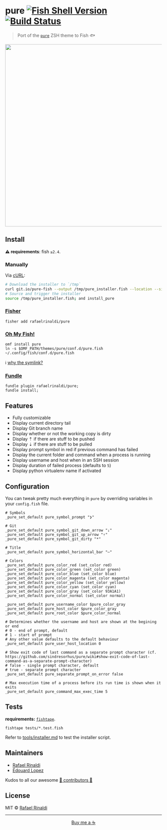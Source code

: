 [travis-link]: https://travis-ci.org/rafaelrinaldi/pure
[travis-badge]: https://img.shields.io/travis/rafaelrinaldi/pure.svg

# pure [![Fish Shell Version](https://img.shields.io/badge/fish-v2.5.0-007EC7.svg?style=flat-square)](http://fishshell.com) [![Build Status][travis-badge]][travis-link]

> Port of the [`pure`](https://github.com/sindresorhus/pure) ZSH theme to Fish 🐟

<p align=center>
  <img width=585 src=screenshot.png>
</p>

## Install

**:warning: requirements**: fish `≥2.4`.

### Manually

Via [cURL](https://curl.haxx.se):

```sh
# Download the installer to `/tmp`
curl git.io/pure-fish --output /tmp/pure_installer.fish --location --silent
# Source and trigger the installer
source /tmp/pure_installer.fish; and install_pure
```

### [Fisher](https://github.com/jorgebucaran/fisher)

```fish
fisher add rafaelrinaldi/pure
```

### [Oh My Fish!](https://github.com/oh-my-fish)

```fish
omf install pure
ln -s $OMF_PATH/themes/pure/conf.d/pure.fish ~/.config/fish/conf.d/pure.fish
```

:information_source: [why the symlink?](https://github.com/rafaelrinaldi/pure/wiki/Oh-My-Fish-not-currently-supporting-conf.d-snippets-in-plugins-and-themes)

### [Fundle](https://github.com/tuvistavie/fundle)

```fish
fundle plugin rafaelrinaldi/pure;
fundle install;
```

## Features

- Fully customizable
- Display current directory tail
- Display Git branch name
- Display whether or not the working copy is dirty
- Display ⇡ if there are stuff to be pushed
- Display ⇣ if there are stuff to be pulled
- Display prompt symbol in red if previous command has failed
- Display the current folder and command when a process is running
- Display username and host when in an SSH session
- Display duration of failed process (defaults to `5`)
- Display python virtualenv name if activated

## Configuration

You can tweak pretty much everything in `pure` by overriding variables in your `config.fish` file.

```fish
# Symbols
_pure_set_default pure_symbol_prompt "❯"

# Git
_pure_set_default pure_symbol_git_down_arrow "⇣"
_pure_set_default pure_symbol_git_up_arrow "⇡"
_pure_set_default pure_symbol_git_dirty "*"

# Title
_pure_set_default pure_symbol_horizontal_bar "—"

# Colors
_pure_set_default pure_color_red (set_color red)
_pure_set_default pure_color_green (set_color green)
_pure_set_default pure_color_blue (set_color blue)
_pure_set_default pure_color_magenta (set_color magenta)
_pure_set_default pure_color_yellow (set_color yellow)
_pure_set_default pure_color_cyan (set_color cyan)
_pure_set_default pure_color_gray (set_color 93A1A1)
_pure_set_default pure_color_normal (set_color normal)

_pure_set_default pure_username_color $pure_color_gray
_pure_set_default pure_host_color $pure_color_gray
_pure_set_default pure_root_color $pure_color_normal

# Determines whether the username and host are shown at the begining or end
# 0 - end of prompt, default
# 1 - start of prompt
# Any other value defaults to the default behaviour
_pure_set_default pure_user_host_location 0

# Show exit code of last command as a separate prompt character (cf. https://github.com/sindresorhus/pure/wiki#show-exit-code-of-last-command-as-a-separate-prompt-character)
# false - single prompt character, default
# true - separate prompt character
_pure_set_default pure_separate_prompt_on_error false

# Max execution time of a process before its run time is shown when it exits
_pure_set_default pure_command_max_exec_time 5
```

## Tests

**requirements:** [`fishtape`](https://github.com/fisherman/fishtape).

    fishtape tests/*.test.fish

Refer to [tools/installer.md](./tools/installer.md) to test the installer script.

## Maintainers

- [Rafael Rinaldi](https://github.com/rafaelrinaldi)
- [Édouard Lopez](https://github.com/edouard-lopez)

Kudos to all our awesome [:yellow_heart: contributors :yellow_heart:](../..//graphs/contributors)

## License

MIT © [Rafael Rinaldi](http://rinaldi.io)

---

<p align="center">
  <a href="https://buymeacoff.ee/rinaldi" title="Buy me a coffee">Buy me a ☕</a>
</p>
